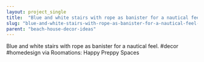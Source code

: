 ```yaml
---
layout: project_single
title:  "Blue and white stairs with rope as banister for a nautical feel. #decor #homedesign via Roomations: Happy Preppy Spaces"
slug: "blue-and-white-stairs-with-rope-as-banister-for-a-nautical-feel-decor-homedesign-via"
parent: "beach-house-decor-ideas"
---
```

Blue and white stairs with rope as banister for a nautical feel. #decor #homedesign via Roomations: Happy Preppy Spaces